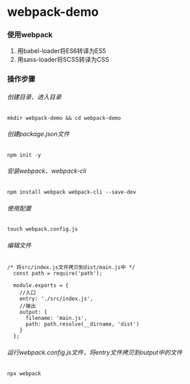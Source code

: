 # webpack-demo

 ### 使用webpack
 1. 用babel-loader将ES6转译为ES5
 2. 用sass-loader将SCSS转译为CSS


 ### 操作步骤

 ######   创建目录、进入目录

 ` mkdir webpack-demo && cd webpack-demo `

 ######   创建package.json文件

 ` npm init -y `

 ######   安装webpack、webpack-cli

 ` npm install webpack webpack-cli --save-dev `

 ######   使用配置

 ` touch webpack.config.js `

 ######   编辑文件

```
/* 将src/index.js文件拷贝到dist/main.js中 */
  const path = require('path');

  module.exports = {
    //入口
    entry: './src/index.js',
    //输出
    output: {
      filename: 'main.js',
      path: path.resolve(__dirname, 'dist')
    }
  };
```

 ######   运行webpack.config.js文件，将entry文件拷贝到output中的文件

 ` npx webpack `


